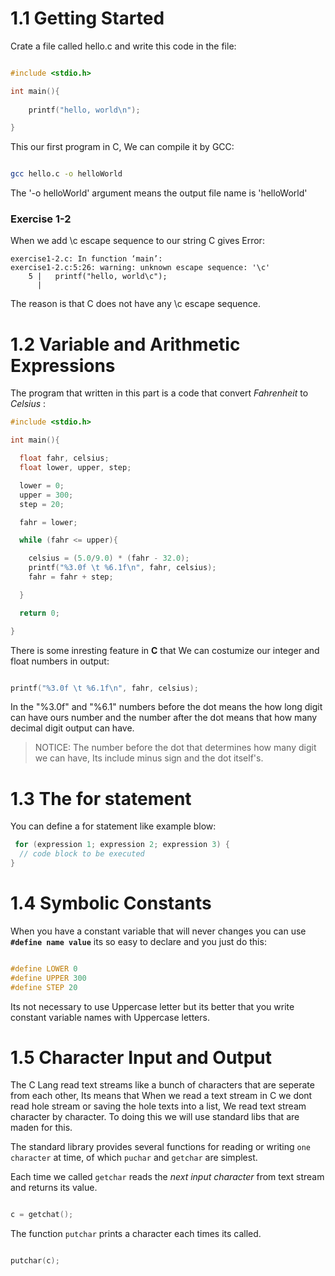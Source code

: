 # 1.1 Getting Started 

Crate a file called hello.c and write this code in the file:

```c

#include <stdio.h>

int main(){
    
    printf("hello, world\n");

}
```

This our first program in C, We can compile it by GCC:

```bash

gcc hello.c -o helloWorld
```

The '-o helloWorld' argument means the output file name is 'helloWorld'

### Exercise 1-2

When we add \c escape sequence to our string C gives Error:

```
exercise1-2.c: In function ‘main’:
exercise1-2.c:5:26: warning: unknown escape sequence: '\c'
    5 |   printf("hello, world\c");
      |
```

The reason is that C does not have any \c escape sequence.

# 1.2 Variable and Arithmetic Expressions

The program that written in this part is a code that convert *Fahrenheit* to *Celsius* :

```c
#include <stdio.h>

int main(){

  float fahr, celsius;
  float lower, upper, step;

  lower = 0;
  upper = 300;
  step = 20;

  fahr = lower;

  while (fahr <= upper){

    celsius = (5.0/9.0) * (fahr - 32.0);
    printf("%3.0f \t %6.1f\n", fahr, celsius);
    fahr = fahr + step;

  }

  return 0;

}
```

There is some inresting feature in **C** that We can costumize our integer and float numbers in output:

```c

printf("%3.0f \t %6.1f\n", fahr, celsius);

```

In the "%3.0f" and "%6.1" numbers before the dot means the how long digit can have ours number and the number after the dot means that how many decimal digit output can have.

> NOTICE: The number before the dot that determines how many digit we can have, Its include minus sign and the dot itself's.

# 1.3 The for statement

You can define a for statement like example blow:

```c
 for (expression 1; expression 2; expression 3) {
  // code block to be executed
}
```

# 1.4 Symbolic Constants

When you have a constant variable that will never changes you can use **`#define name value`** its so easy to declare and you just do this:

```c

#define LOWER 0
#define UPPER 300
#define STEP 20

```

Its not necessary to use Uppercase letter but its better that you write constant variable names with Uppercase letters.

# 1.5 Character Input and Output 

The C Lang read text streams like a bunch of characters that are seperate from each other, Its means that When we read a text stream in C we dont read hole stream or saving the hole texts into a list,
We read text stream character by character. To doing this we will use standard libs that are maden for this.

The standard library provides several functions for reading or writing `one character` at time, of which `puchar` and `getchar` are simplest.

Each time we called `getchar` reads the *next input character* from text stream and returns its value. 

```c

c = getchat();

```

The function `putchar` prints a character each times its called.

```c

putchar(c);

```



